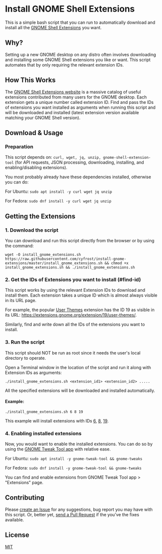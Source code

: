 # Install GNOME Shell Extensions
This is a simple bash script that you can run to automatically download and install all the [GNOME Shell Extensions](https://extensions.gnome.org/) you want.

## Why?
Setting up a new GNOME desktop on any distro often involves downloading and installing some GNOME Shell extensions you like or want. This script automates that by only requiring the relevant extension IDs.

## How This Works

The [GNOME Shell Extensions website](https://extensions.gnome.org/) is a massive catalog of useful extensions contributed from many users for the GNOME desktop. Each extension gets a unique number called extension ID. Find and pass the IDs of extensions you want installed as arguments when running this script and will be downloaded and installed (latest extension version available matching your GNOME Shell version).

## Download & Usage

### Preparation 

This script depends on: `curl, wget, jq, unzip, gnome-shell-extension-tool` (for API requests, JSON processing, downloading, installing, and enabling/disabling extensions).

You most probably already have these dependencies installed, otherwise you can do:

For Ubuntu: `sudo apt install -y curl wget jq unzip`

For Fedora: `sudo dnf install -y curl wget jq unzip`


## Getting the Extensions

### 1. Download the script

You can download and run this script directly from the browser or by using the command:

`wget -O install_gnome_extensions.sh https://raw.githubusercontent.com/cyfrost/install-gnome-extensions/master/install_gnome_extensions.sh && chmod +x install_gnome_extensions.sh && ./install_gnome_extensions.sh`

### 2. Get the IDs of Extensions you want to install (#find-id)

This script works by using the relevant Extension IDs to download and install them. Each extension takes a unique ID which is almost always visible in its URL page.

For example, the popular [User Themes](https://extensions.gnome.org/extension/19/user-themes/) extension has the ID 19 as visible in its URL: https://extensions.gnome.org/extension/19/user-themes/.

Similarly, find and write down all the IDs of the extensions you want to install.

### 3. Run the script

This script should NOT be run as root since it needs the user's local directory to operate.

Open a Terminal window in the location of the script and run it along with Extension IDs as arguments:

`./install_gnome_extensions.sh <extension_id1> <extension_id2> .....`

All the specified extensions will be downloaded and installed automatically.

#### Example:

`./install_gnome_extensions.sh 6 8 19` 

This example will install extensions with IDs [6](https://extensions.gnome.org/extension/6/applications-menu/), [8](https://extensions.gnome.org/extension/8/places-status-indicator/), [19](https://extensions.gnome.org/extension/19/user-themes/). 


### 4. Enabling installed extensions

Now, you would want to enable the installed extensions. You can do so by using the [GNOME Tweak Tool app](https://linuxconfig.org/how-to-install-tweak-tool-on-ubuntu-18-04-bionic-beaver-linux) with relative ease.

For Ubuntu: `sudo apt install -y gnome-tweak-tool && gnome-tweaks`

For Fedora: `sudo dnf install -y gnome-tweak-tool && gnome-tweaks`

You can find and enable extensions from GNOME Tweak Tool app > "Extensions" page.

## Contributing

Please [create an Issue](https://github.com/cyfrost/install-gnome-extensions/issues) for any suggestions, bug report you may have with this script. Or, better yet, [send a Pull Request](https://github.com/cyfrost/install-gnome-extensions/pulls) if the you've the fixes available.

## License

[MIT](https://github.com/cyfrost/install-gnome-extensions/blob/master/LICENSE)

